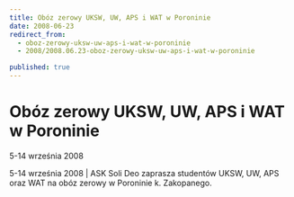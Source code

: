 ```yaml
---
title: Obóz zerowy UKSW, UW, APS i WAT w Poroninie
date: 2008-06-23
redirect_from: 
  - oboz-zerowy-uksw-uw-aps-i-wat-w-poroninie
  - 2008/2008.06.23-oboz-zerowy-uksw-uw-aps-i-wat-w-poroninie

published: true
---
```




# Obóz zerowy UKSW, UW, APS i WAT w Poroninie

<time>5-14 września 2008</time>

5-14 września 2008 | ASK Soli Deo zaprasza studentów UKSW, UW, APS oraz WAT na obóz zerowy w Poroninie k. Zakopanego.


<!--CONTENT FROM OLD SERVER (jos before 2013): 5-14 września 2008 | ASK Soli Deo zaprasza studentów UKSW, UW, APS oraz WAT na obóz zerowy w Poroninie k. Zakopanego.

         
-->

<!--{{json:{"created_date":"2008-06-23 11:02:18","publish_down":"0000-00-00 00:00:00","id":"622"}}}-->